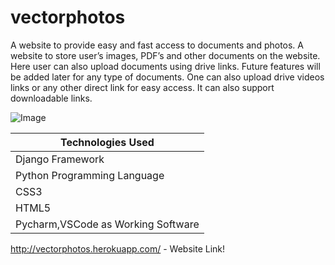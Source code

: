 # vectorphotos
 A website to provide easy and fast access to documents and photos. A website to store
user’s images, PDF’s and other documents on the website. Here user can also upload documents using
drive links. Future features will be added later for any type of documents. One can also upload drive videos
links or any other direct link for easy access. It can also support downloadable links.

![Image ](https://i.ibb.co/1YCqDJP/Capture.png)

Technologies Used |
------------ |
Django Framework|
Python Programming Language |
CSS3 |
HTML5 |
Pycharm,VSCode as Working Software  | 

http://vectorphotos.herokuapp.com/ - Website Link!
